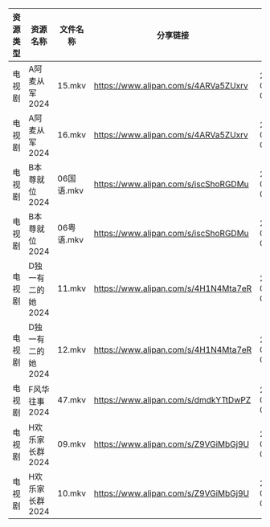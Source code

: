 | 资源类型 | 资源名称        | 文件名称     | 分享链接                                 | 更新时间                |
| ---- | ----------- | -------- | ------------------------------------ | ------------------- |
| 电视剧  | A阿麦从军2024   | 15.mkv   | https://www.alipan.com/s/4ARVa5ZUxrv | 2024-02-06 00:05:09 |
| 电视剧  | A阿麦从军2024   | 16.mkv   | https://www.alipan.com/s/4ARVa5ZUxrv | 2024-02-06 00:05:08 |
| 电视剧  | B本尊就位2024   | 06国语.mkv | https://www.alipan.com/s/iscShoRGDMu | 2024-02-06 00:05:11 |
| 电视剧  | B本尊就位2024   | 06粤语.mkv | https://www.alipan.com/s/iscShoRGDMu | 2024-02-06 00:05:11 |
| 电视剧  | D独一有二的她2024 | 11.mkv   | https://www.alipan.com/s/4H1N4Mta7eR | 2024-02-06 00:05:14 |
| 电视剧  | D独一有二的她2024 | 12.mkv   | https://www.alipan.com/s/4H1N4Mta7eR | 2024-02-06 00:05:14 |
| 电视剧  | F风华往事2024   | 47.mkv   | https://www.alipan.com/s/dmdkYTtDwPZ | 2024-02-06 00:05:19 |
| 电视剧  | H欢乐家长群2024  | 09.mkv   | https://www.alipan.com/s/Z9VGiMbGj9U | 2024-02-06 00:05:24 |
| 电视剧  | H欢乐家长群2024  | 10.mkv   | https://www.alipan.com/s/Z9VGiMbGj9U | 2024-02-06 00:05:24 |
